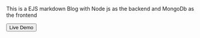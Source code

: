 <p>This is a EJS markdown Blog with Node js as the backend and MongoDb as the frontend</p>
<a href=""><button>Live Demo</button></a>
